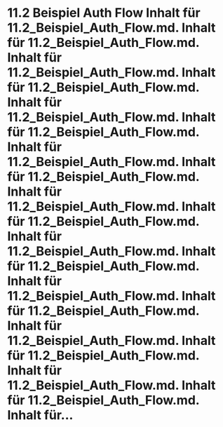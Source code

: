 # 11.2 Beispiel Auth Flow Inhalt für 11.2_Beispiel_Auth_Flow.md. Inhalt für 11.2_Beispiel_Auth_Flow.md. Inhalt für 11.2_Beispiel_Auth_Flow.md. Inhalt für 11.2_Beispiel_Auth_Flow.md. Inhalt für 11.2_Beispiel_Auth_Flow.md. Inhalt für 11.2_Beispiel_Auth_Flow.md. Inhalt für 11.2_Beispiel_Auth_Flow.md. Inhalt für 11.2_Beispiel_Auth_Flow.md. Inhalt für 11.2_Beispiel_Auth_Flow.md. Inhalt für 11.2_Beispiel_Auth_Flow.md. Inhalt für 11.2_Beispiel_Auth_Flow.md. Inhalt für 11.2_Beispiel_Auth_Flow.md. Inhalt für 11.2_Beispiel_Auth_Flow.md. Inhalt für 11.2_Beispiel_Auth_Flow.md. Inhalt für 11.2_Beispiel_Auth_Flow.md. Inhalt für 11.2_Beispiel_Auth_Flow.md. Inhalt für 11.2_Beispiel_Auth_Flow.md. Inhalt für 11.2_Beispiel_Auth_Flow.md. Inhalt für...